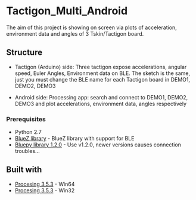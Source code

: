 # Tactigon_Multi_Android

The aim of this project is showing on screen via plots of acceleration, environment data and angles of 3 Tskin/Tactigon board.

## Structure
* Tactigon (Arduino) side:
    Three tactigon expose accelerations, angular speed, Euler Angles, Environment data on BLE.
    The sketch is the same, just you must change the BLE name for each Tactigon board in DEMO1, DEMO2, DEMO3

* Android side:
    Processing app: search and connect to DEMO1, DEMO2, DEMO3 and plot accelerations, environment data, angles respectively

### Prerequisites

* Python 2.7
* [BlueZ library](https://learn.adafruit.com/install-bluez-on-the-raspberry-pi/installation) - BlueZ library with support for BLE
* [Bluepy library 1.2.0](https://github.com/IanHarvey/bluepy) - Use v1.2.0, newer versions causes connection troubles... 

## Built with

* [Procesing 3.5.3](http://download.processing.org/processing-3.5.3-windows64.zip) - Win64
* [Procesing 3.5.3](http://download.processing.org/processing-3.5.3-windows32.zip) - Win32
